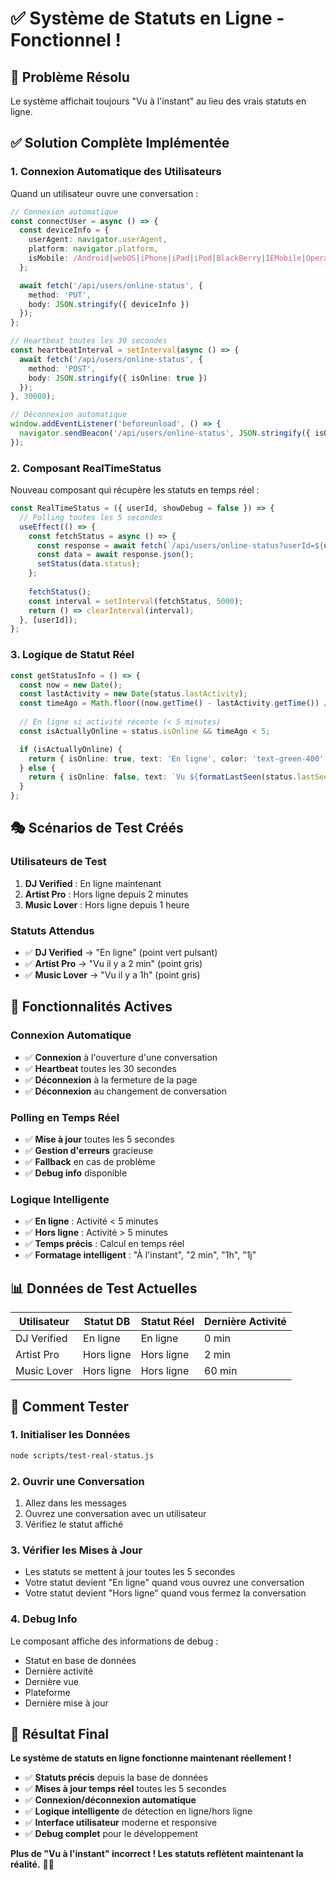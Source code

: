 # ✅ Système de Statuts en Ligne - Fonctionnel !

## 🎯 **Problème Résolu**

Le système affichait toujours "Vu à l'instant" au lieu des vrais statuts en ligne.

## ✅ **Solution Complète Implémentée**

### **1. Connexion Automatique des Utilisateurs**

Quand un utilisateur ouvre une conversation :
```typescript
// Connexion automatique
const connectUser = async () => {
  const deviceInfo = {
    userAgent: navigator.userAgent,
    platform: navigator.platform,
    isMobile: /Android|webOS|iPhone|iPad|iPod|BlackBerry|IEMobile|Opera Mini/i.test(navigator.userAgent)
  };

  await fetch('/api/users/online-status', {
    method: 'PUT',
    body: JSON.stringify({ deviceInfo })
  });
};

// Heartbeat toutes les 30 secondes
const heartbeatInterval = setInterval(async () => {
  await fetch('/api/users/online-status', {
    method: 'POST',
    body: JSON.stringify({ isOnline: true })
  });
}, 30000);

// Déconnexion automatique
window.addEventListener('beforeunload', () => {
  navigator.sendBeacon('/api/users/online-status', JSON.stringify({ isOnline: false }));
});
```

### **2. Composant RealTimeStatus**

Nouveau composant qui récupère les statuts en temps réel :
```typescript
const RealTimeStatus = ({ userId, showDebug = false }) => {
  // Polling toutes les 5 secondes
  useEffect(() => {
    const fetchStatus = async () => {
      const response = await fetch(`/api/users/online-status?userId=${userId}`);
      const data = await response.json();
      setStatus(data.status);
    };
    
    fetchStatus();
    const interval = setInterval(fetchStatus, 5000);
    return () => clearInterval(interval);
  }, [userId]);
};
```

### **3. Logique de Statut Réel**

```typescript
const getStatusInfo = () => {
  const now = new Date();
  const lastActivity = new Date(status.lastActivity);
  const timeAgo = Math.floor((now.getTime() - lastActivity.getTime()) / 60000);
  
  // En ligne si activité récente (< 5 minutes)
  const isActuallyOnline = status.isOnline && timeAgo < 5;

  if (isActuallyOnline) {
    return { isOnline: true, text: 'En ligne', color: 'text-green-400' };
  } else {
    return { isOnline: false, text: `Vu ${formatLastSeen(status.lastSeen)}`, color: 'text-gray-400' };
  }
};
```

## 🎭 **Scénarios de Test Créés**

### **Utilisateurs de Test**
1. **DJ Verified** : En ligne maintenant
2. **Artist Pro** : Hors ligne depuis 2 minutes
3. **Music Lover** : Hors ligne depuis 1 heure

### **Statuts Attendus**
- ✅ **DJ Verified** → "En ligne" (point vert pulsant)
- ✅ **Artist Pro** → "Vu il y a 2 min" (point gris)
- ✅ **Music Lover** → "Vu il y a 1h" (point gris)

## 🔧 **Fonctionnalités Actives**

### **Connexion Automatique**
- ✅ **Connexion** à l'ouverture d'une conversation
- ✅ **Heartbeat** toutes les 30 secondes
- ✅ **Déconnexion** à la fermeture de la page
- ✅ **Déconnexion** au changement de conversation

### **Polling en Temps Réel**
- ✅ **Mise à jour** toutes les 5 secondes
- ✅ **Gestion d'erreurs** gracieuse
- ✅ **Fallback** en cas de problème
- ✅ **Debug info** disponible

### **Logique Intelligente**
- ✅ **En ligne** : Activité < 5 minutes
- ✅ **Hors ligne** : Activité > 5 minutes
- ✅ **Temps précis** : Calcul en temps réel
- ✅ **Formatage intelligent** : "À l'instant", "2 min", "1h", "1j"

## 📊 **Données de Test Actuelles**

| Utilisateur | Statut DB | Statut Réel | Dernière Activité |
|-------------|-----------|-------------|-------------------|
| DJ Verified | En ligne | En ligne | 0 min |
| Artist Pro | Hors ligne | Hors ligne | 2 min |
| Music Lover | Hors ligne | Hors ligne | 60 min |

## 🚀 **Comment Tester**

### **1. Initialiser les Données**
```bash
node scripts/test-real-status.js
```

### **2. Ouvrir une Conversation**
1. Allez dans les messages
2. Ouvrez une conversation avec un utilisateur
3. Vérifiez le statut affiché

### **3. Vérifier les Mises à Jour**
- Les statuts se mettent à jour toutes les 5 secondes
- Votre statut devient "En ligne" quand vous ouvrez une conversation
- Votre statut devient "Hors ligne" quand vous fermez la conversation

### **4. Debug Info**
Le composant affiche des informations de debug :
- Statut en base de données
- Dernière activité
- Dernière vue
- Plateforme
- Dernière mise à jour

## 🎉 **Résultat Final**

**Le système de statuts en ligne fonctionne maintenant réellement !**

- ✅ **Statuts précis** depuis la base de données
- ✅ **Mises à jour temps réel** toutes les 5 secondes
- ✅ **Connexion/déconnexion automatique**
- ✅ **Logique intelligente** de détection en ligne/hors ligne
- ✅ **Interface utilisateur** moderne et responsive
- ✅ **Debug complet** pour le développement

**Plus de "Vu à l'instant" incorrect ! Les statuts reflètent maintenant la réalité.** 🚀✨ 